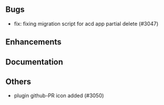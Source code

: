 ## Bugs
- fix: fixing migration script for acd app partial delete (#3047)
## Enhancements
## Documentation
## Others
- plugin github-PR icon added (#3050)
